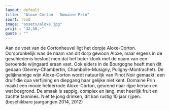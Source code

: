 ```yaml
---
layout: default
title:  "Aloxe-Corton - Domaine Prin"
soort: rood
image: "assets/aloxe.jpg"
prijs : "32,50,-"
quote : ""
---
```


Aan de voet van de Cortonheuvel ligt het dorpje Aloxe-Corton. Oorspronkelijk was de naam van dit dorp gewoon Aloxe, maar ergens in de geschiedenis besloot men dat het beter klonk met de naam van een beroemde wijngaard eraan vast. Ook elders in de Bourgogne heeft men dit gedaan (Gevrey-Chambertin, Chambolle-Musigny, Puligny-Montrachet). De gelijknamige wijn Aloxe-Corton wordt natuurlijk van Pinot Noir gemaakt: een druif die qua verfijning en diepgang haar gelijke niet kent. Domaine Prin maakt een mooie helderrode Aloxe-Corton, geurend naar rijpe kersen en wat bosgrond. De smaak is sappig, complex en lang, met heerlijk fruit en zachte tannines. Niet te jong drinken, dit kan rustig 10 jaar rijpen. (beschikbare jaargangen 2014, 2012)
